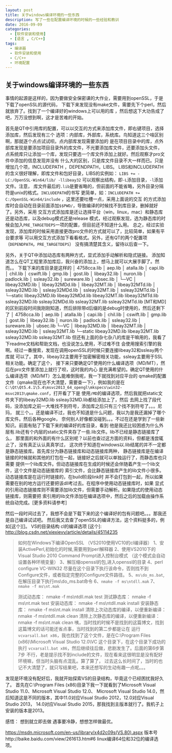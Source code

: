 ```yaml
---
layout: post
title: 关于windows编译环境的一些东西
description: 写了一些在配置编译环境的时候的一些经验和教训
date: 2016-09-09
categories: 
  - [软件安装和使用]
  - [语言 , C/C++]
tags:
  - 编译器
  - 软件安装和使用
  - C/C++
  - 环境配置
---
```


## 关于windows编译环境的一些东西
事情的起源是这样的，因为要做安全保密课的大作业，需要用到openSSL，于是下载了openSSL的源代码，
下载下来发现没有make文件，需要先下个perl，然后就放弃了。找到了一个编译好的windows上可以用的库
，然后想这下大功告成了吧，万万没想到啊，这才是苦难的开始。

首先是QT中引用库的配置，可以以交互的方式来添加库文件，即右键项目，选择添加库，然后发现有三个
选项：内部库，外部库，系统库。鸟知道这三个啥区别啊，那就逐个点点试试呗。点内部库发现需要添加的
是在项目目录中的库，点外部库发现是要添加项目目录外的库文件，不光要添加库文件，还要添加头文件，
点系统库只让添加一个库，发现只要选一个库文件添加上就好。然后观察才pro文件中添加的信息发现并没有
什么大的区别，只是库文件目录不大一样而已。只是增加几个项，INCLUDEPATH ，DEPENDPATH，LIBS。
LIBS和INCLUDEPATH的含义很好理解，即库文件和包好目录，LIBS的实例如：
`LIBS += -LC:/OpenSSL-Win64/lib/ -llibeay32` 可以观察出结构，即`-L`添加目录，`-l`添加文件。注意，
库文件最后的`.lib`是要省略的，但前面的不能省略，另外目录分隔符是unix的格式。`INCLUDEPATH`的书写
更简单，如：`INCLUDEPATH += C:/OpenSSL-Win64/include` ，这里还要吐槽一点，采用上面说的交互
的方式添加库时会自动在目录前面添加`$$PWD/`，导致编译的时候找不到库目录，删掉就好了。另外，采用
交互方式添加库是还让选择平台（win，linux，mac）和静态库还是动态库，以及debug模式还是release
模式，经过观察发现，选为静态库的时候会加入`PRE_TARGETDEPS`一项的配置，但目前还不知道什么用。
总之，经过实验发现，添加库的时候采用直接更改pro文件的方式就可以了，比较简单，如果有平台要求等
可以用交互方式添加下看看格式。另外，还有QT的两个配置项（`DEPENDPATH`，`PRE_TARGETDEPS`）
没有搞清楚其含义，留待以后查一下。

另外，关于QT中添加动态库有两种方式，显式添加手动解析和隐式链接。
添加知道怎么在QT工程里添加库后，我兴奋的添加上，想马上就可以大展手脚了。然而。。
下载下来的库目录是这样的
	│  4758cca.lib
	│  aep.lib
	│  atalla.lib
	│  capi.lib
	│  chil.lib
	│  cswift.lib
	│  gmp.lib
	│  gost.lib
	│  libeay32.lib
	│  nuron.lib
	│  padlock.lib
	│  ssleay32.lib
	│  sureware.lib
	│  ubsec.lib
	│
	└─VC
		│  libeay32MD.lib
		│  libeay32MDd.lib
		│  libeay32MT.lib
		│  libeay32MTd.lib
		│  ssleay32MD.lib
		│  ssleay32MDd.lib
		│  ssleay32MT.lib
		│  ssleay32MTd.lib
		│
		└─static
				libeay32MD.lib
				libeay32MDd.lib
				libeay32MT.lib
				libeay32MTd.lib
				ssleay32MD.lib
				ssleay32MDd.lib
				ssleay32MT.lib
				ssleay32MTd.lib
[MT和MD]的区别前段时间我刚刚知道，然后排除带d后缀的是debug时使用的，然后还剩下了
	│  4758cca.lib
	│  aep.lib
	│  atalla.lib
	│  capi.lib
	│  chil.lib
	│  cswift.lib
	│  gmp.lib
	│  gost.lib
	│  libeay32.lib
	│  nuron.lib
	│  padlock.lib
	│  ssleay32.lib
	│  sureware.lib
	│  ubsec.lib
	└─VC
		│  libeay32MD.lib
		│  libeay32MT.lib
		│  ssleay32MD.lib
		│  ssleay32MT.lib
		└─static
				libeay32MD.lib
				libeay32MT.lib
				ssleay32MD.lib
				ssleay32MT.lib
但还有上面的杂七杂八的库是干嘛用的，我看了下readme文档和帮助文档，也没说怎么使用，不过难不住
会使用搜索引擎的我啊。经过一番搜索，发现在调用openSSL的时候只要连接libeay32和ssleay两个库就
可以了。其中，libeay32主要用于加密解密相关功能，ssleay主要用于SSL相关功能。确定了这个，
接下来只要确定QT使用的什么编译选项（MD/MT），然后在pro文件里添加上就行了呗，这时我的内心
是充满希望的。确定QT使用的什么编译选项（MD/MT）怎么能难倒我呢，我一下就找到对应平台的
qmake的配置文件（qmake现在也不大清楚，需要查一下），例如我的是在
`C:\Qt\Qt5.4.1\5.4\msvc2013_64_opengl\mkspecs\win32-msvc2013\qmake.conf`，打开看了下是
使用`/MD`的编译选项，然后我就把static文件夹下的libeay32MD.lib ssleay32MD.lib都给添加上了，然后
去网上找了段代码，没添加库之前一大堆找不到符号，添加库之后只有三个找不到符号了。。。尼玛，
就三个。。还是编译不过，我也不知道是什么问题，我以为是我还漏掉了哪个库文件。然后各种google，
奈何别人好像都没碰到。。。不过在还是学到了一些新知识。前面有贴了下载下来的编译好的库目录，看到
他是我还比较困惑为什么外层有.lib还有个内层的static文件夹存了一些.lib文件。lib不已经是静态链接库了么，
那里面的和外面的有什么区别呢？以前也查过这方面的资料，但都是浅尝辄止了，没有真正认认真真学过，
这次终于知道在windows以.lib结尾的并不一定都是静态链接库。首先库分为静态链接库和动态链接库两种，
静态链接库是在编译链接的时候就和其他的打包在一起，链接好之后就可以单独运行了，而静态库也只需要
提供一个lib库文件。但动态链接库在生成的时候还会伴随着产生一个lib文件，这个文件是动态链接库的
索引文件，会比静态链接库产生的lib文件小很多。动态链接库是在运行时链接的，在build阶段link时
并不会打包到一起，所以如果需要在别的地方运行还要把该dll考过去。在程序中使用动态链接库时，如果
显式的引用动态链接库则不需要添加lib文件，但需要手动解析。如果隐式的使用动态链接库，则需要把
索引用的lib文件添加在编译选项中，然后之后的加载由操作系统自动完成。[更多资料请参考]

然后一段时间过去了，我想不会是下载下来的这个编译好的包有问题吧。。。那我还是自己编译试试吧。
然后我又去查了openSSL的编译方法，这个资料挺多的，例如[这个][]。
VS的目录结构
cl的编译选项
[这个]:	http://blog.csdn.net/xiexievv/article/details/45114235
>	如何在Windows下编译OpenSSL （VS2010使用VC10的cl编译器）
>	1、安装ActivePerl,初始化的时候,需要用到perl解释器
>	2、使用VS2010下的Visual Studio 2010 Command Prompt进入控制台模式
>	（这个模式会自动设置各种环境变量）
>	3、解压缩openssl的包,进入openssl的目录
>	4、perl configure VC-WIN32
>	尽量在这个目录下执行该命令，否则找不到Configure文件，或者指定完整的Configure文件路径。
>	5、`ms\do_ms.bat`,在解压目录下执行ms\do_ms.bat命令
>	6、`nmake -f ms\ntdll.mak`
>	7、`nmake -f ms\nt.mak`
>	
>	测试动态库：
>	    nmake -f ms\ntdll.mak test
>	    测试静态库：
>	    nmake -f ms\nt.mak test
>	    安装动态库：
>	    nmake -f ms\ntdll.mak install
>	    安装静态库：
>	    nmake -f ms\nt.mak install
>	    清除上次动态库的编译，以便重新编译：
>	    nmake -f ms\ntdll.mak clean
>	    清除上次静态库的编译，以便重新编译：
>	    nmake -f ms\nt.mak clean
咦，当时找的时候不是找到的这篇博文，找到这篇博文的话可能还省点事，当时找到的第二步都是让在
运行`vcvarsall.bat x86`，我也找到了这个文件，是在C:\Program Files (x86)\Microsoft Visual Studio 12.0\VC
这个目录下，在这个目录下成功的执行 `vcvarsall.bat x86`，然后继续往后做，悲剧发生了。后面的第6步第7步
不行，老是提示找不到include的文件，现在看来这很明显是没有配好环境嘛，但当时头脑有点混乱。算了算了，
过去这么长时间了，当时的也记不大清楚了，就只写结果吧，本来还想写的生动有趣一点呢。。。

发现是环境没有配好后，我就开始探索VS的目录结构，毕竟这个已经困扰我好久了。
首先在C:\Program Files (x86)目录下我一下就看到了Microsoft Visual Studio 11.0、Microsoft Visual Studio 12.0、
Microsoft Visual Studio 14.0，然后知道这是不同的版本，其中11.0对应Visual Studio 2012，12.0对应Visual Studio 2013，
14.0对应Visual Studio 2015，那我找到主版本就行了。我机子上安装的版本是2013。

感悟：
想到就立即去做
遇事要冷静，想想怎样做最优。


https://msdn.microsoft.com/en-us/library/x4d2c09s(VS.80).aspx
版本号http://baike.baidu.com/view/261613.htm#6
linux编译64位和32位的编译选项。